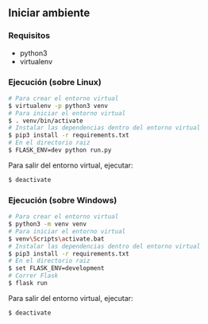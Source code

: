## Iniciar ambiente

### Requisitos

- python3
- virtualenv

### Ejecución (sobre Linux)

```bash
# Para crear el entorno virtual
$ virtualenv -p python3 venv
# Para iniciar el entorno virtual
$ . venv/bin/activate
# Instalar las dependencias dentro del entorno virtual
$ pip3 install -r requirements.txt
# En el directorio raiz
$ FLASK_ENV=dev python run.py
```

Para salir del entorno virtual, ejecutar:

```bash
$ deactivate
```


### Ejecución (sobre Windows)

```bash
# Para crear el entorno virtual
$ python3 -m venv venv
# Para iniciar el entorno virtual
$ venv\Scripts\activate.bat
# Instalar las dependencias dentro del entorno virtual
$ pip3 install -r requirements.txt
# En el directorio raiz
$ set FLASK_ENV=development
# Correr Flask
$ flask run
```

Para salir del entorno virtual, ejecutar:

```bash
$ deactivate
```


